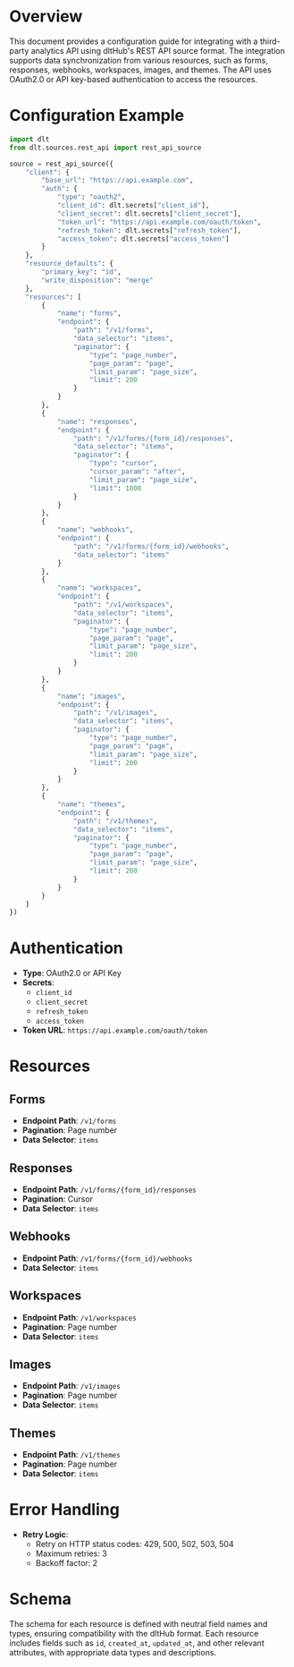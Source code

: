 # Overview

This document provides a configuration guide for integrating with a third-party analytics API using dltHub's REST API source format. The integration supports data synchronization from various resources, such as forms, responses, webhooks, workspaces, images, and themes. The API uses OAuth2.0 or API key-based authentication to access the resources.

# Configuration Example

```python
import dlt
from dlt.sources.rest_api import rest_api_source

source = rest_api_source({
    "client": {
        "base_url": "https://api.example.com",
        "auth": {
            "type": "oauth2",
            "client_id": dlt.secrets["client_id"],
            "client_secret": dlt.secrets["client_secret"],
            "token_url": "https://api.example.com/oauth/token",
            "refresh_token": dlt.secrets["refresh_token"],
            "access_token": dlt.secrets["access_token"]
        }
    },
    "resource_defaults": {
        "primary_key": "id",
        "write_disposition": "merge"
    },
    "resources": [
        {
            "name": "forms",
            "endpoint": {
                "path": "/v1/forms",
                "data_selector": "items",
                "paginator": {
                    "type": "page_number",
                    "page_param": "page",
                    "limit_param": "page_size",
                    "limit": 200
                }
            }
        },
        {
            "name": "responses",
            "endpoint": {
                "path": "/v1/forms/{form_id}/responses",
                "data_selector": "items",
                "paginator": {
                    "type": "cursor",
                    "cursor_param": "after",
                    "limit_param": "page_size",
                    "limit": 1000
                }
            }
        },
        {
            "name": "webhooks",
            "endpoint": {
                "path": "/v1/forms/{form_id}/webhooks",
                "data_selector": "items"
            }
        },
        {
            "name": "workspaces",
            "endpoint": {
                "path": "/v1/workspaces",
                "data_selector": "items",
                "paginator": {
                    "type": "page_number",
                    "page_param": "page",
                    "limit_param": "page_size",
                    "limit": 200
                }
            }
        },
        {
            "name": "images",
            "endpoint": {
                "path": "/v1/images",
                "data_selector": "items",
                "paginator": {
                    "type": "page_number",
                    "page_param": "page",
                    "limit_param": "page_size",
                    "limit": 200
                }
            }
        },
        {
            "name": "themes",
            "endpoint": {
                "path": "/v1/themes",
                "data_selector": "items",
                "paginator": {
                    "type": "page_number",
                    "page_param": "page",
                    "limit_param": "page_size",
                    "limit": 200
                }
            }
        }
    ]
})
```

# Authentication

- **Type**: OAuth2.0 or API Key
- **Secrets**:
  - `client_id`
  - `client_secret`
  - `refresh_token`
  - `access_token`
- **Token URL**: `https://api.example.com/oauth/token`

# Resources

## Forms
- **Endpoint Path**: `/v1/forms`
- **Pagination**: Page number
- **Data Selector**: `items`

## Responses
- **Endpoint Path**: `/v1/forms/{form_id}/responses`
- **Pagination**: Cursor
- **Data Selector**: `items`

## Webhooks
- **Endpoint Path**: `/v1/forms/{form_id}/webhooks`
- **Data Selector**: `items`

## Workspaces
- **Endpoint Path**: `/v1/workspaces`
- **Pagination**: Page number
- **Data Selector**: `items`

## Images
- **Endpoint Path**: `/v1/images`
- **Pagination**: Page number
- **Data Selector**: `items`

## Themes
- **Endpoint Path**: `/v1/themes`
- **Pagination**: Page number
- **Data Selector**: `items`

# Error Handling

- **Retry Logic**: 
  - Retry on HTTP status codes: 429, 500, 502, 503, 504
  - Maximum retries: 3
  - Backoff factor: 2

# Schema

The schema for each resource is defined with neutral field names and types, ensuring compatibility with the dltHub format. Each resource includes fields such as `id`, `created_at`, `updated_at`, and other relevant attributes, with appropriate data types and descriptions.